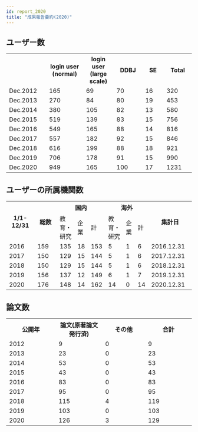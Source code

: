 ```yaml
---
id: report_2020
title: "成果報告要約(2020)"
---
```


## ユーザー数

<table>
<tr>
	<th width="300"></th>
    <th width="300">login user (normal)</th>
	<th width="300">login user (large scale)</th>
	<th width="300">DDBJ</th>
    <th width="300">SE</th>
	<th width="300">Total</th>
</tr>
<tr>
	<td>Dec.2012</td>
	<td>165</td>
	<td>69</td>
	<td>70</td>
	<td>16</td>
	<td>320</td>
</tr>
<tr>
	<td>Dec.2013</td>
	<td>270</td>
	<td>84</td>
	<td>80</td>
	<td>19</td>
	<td>453</td>
</tr>
<tr>
	<td>Dec.2014</td>
	<td>380</td>
	<td>105</td>
	<td>82</td>
	<td>13</td>
	<td>580</td>
</tr>
<tr>
	<td>Dec.2015</td>
	<td>519</td>
	<td>139</td>
	<td>83</td>
	<td>15</td>
	<td>756</td>
</tr>
<tr>
	<td>Dec.2016</td>
	<td>549</td>
	<td>165</td>
	<td>88</td>
	<td>14</td>
	<td>816</td>
</tr>
<tr>
	<td>Dec.2017</td>
	<td>557</td>
	<td>182</td>
	<td>92</td>
	<td>15</td>
	<td>846</td>
</tr>
<tr>
	<td>Dec.2018</td>
	<td>616</td>
	<td>199</td>
	<td>88</td>
	<td>18</td>
	<td>921</td>
</tr>
<tr>
	<td>Dec.2019</td>
	<td>706</td>
	<td>178</td>
	<td>91</td>
	<td>15</td>
	<td>990</td>
</tr>
<tr>
	<td>Dec.2020</td>
	<td>949</td>
	<td>165</td>
	<td>100</td>
	<td>17</td>
	<td>1231</td>
</tr>
</table>


## ユーザーの所属機関数

<table>
	<tbody>
		<tr>
			<th width="300" rowspan="2">1/1-12/31</th>
			<th width="300" rowspan="2">総数</th>
			<th width="300" colspan="3">国内</th>
			<th width="300" colspan="3">海外</th>
			<th width="300" rowspan="2">集計日</th>
		</tr>
		<tr>
			<td>教育・研究</td>
			<td>企業</td>
			<td>計</td>
			<td>教育・研究</td>
			<td>企業</td>
			<td>計</td>
		</tr>
		<tr>
			<td>2016</td>
			<td>159</td>
			<td>135</td>
			<td>18</td>
			<td>153</td>
			<td>5</td>
			<td>1</td>
			<td>6</td>
			<td>2016.12.31</td>
		</tr>
		<tr>
			<td>2017</td>
			<td>150</td>
			<td>129</td>
			<td>15</td>
			<td>144</td>
			<td>5</td>
			<td>1</td>
			<td>6</td>
			<td>2017.12.31</td>
		</tr>
		<tr>
			<td>2018</td>
			<td>150</td>
			<td>129</td>
			<td>15</td>
			<td>144</td>
			<td>5</td>
			<td>1</td>
			<td>6</td>
			<td>2018.12.31</td>
		</tr>
		<tr>
			<td>2019</td>
			<td>156</td>
			<td>137</td>
			<td>12</td>
			<td>149</td>
			<td>6</td>
			<td>1</td>
			<td>7</td>
			<td>2019.12.31</td>
		</tr>
		<tr>
			<td>2020</td>
			<td>176</td>
			<td>148</td>
			<td>14</td>
			<td>162</td>
			<td>14</td>
			<td>0</td>
			<td>14</td>
			<td>2020.12.31</td>
		</tr>
	</tbody>
</table>


## 論文数
<table>
<tr>
	<th width="300">公開年</th>
	<th width="300">論文(原著論文発行済)</th>
	<th width="300">その他</th>
	<th width="300">合計</th>
</tr>
<tr>
	<td>2012</td>
	<td>9</td>
	<td>0</td>
	<td>9</td>
</tr>
<tr>
	<td>2013</td>
	<td>23</td>
	<td>0</td>
	<td>23</td>
</tr>
<tr>
	<td>2014</td>
	<td>53</td>
	<td>0</td>
	<td>53</td>
</tr>
<tr>
	<td>2015</td>
	<td>43</td>
	<td>0</td>
	<td>43</td>
</tr>
<tr>
	<td>2016</td>
	<td>83</td>
	<td>0</td>
	<td>83</td>
</tr>
<tr>
	<td>2017</td>
	<td>95</td>
	<td>0</td>
	<td>95</td>
</tr>
<tr>
	<td>2018</td>
	<td>115</td>
	<td>4</td>
	<td>119</td>
</tr>
<tr>
	<td>2019</td>
	<td>103</td>
	<td>0</td>
	<td>103</td>
</tr>
<tr>
	<td>2020</td>
	<td>126</td>
	<td>3</td>
	<td>129</td>
</tr>
</table>
